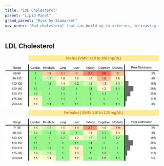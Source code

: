 ```yaml
---
title: "LDL Cholesterol"
parent: "Lipid Panel"
grand_parent: "Risk by Biomarker"
nav_order: "Bad cholesterol that can build up in arteries, increasing risk for heart disease and stroke."
---
```



## LDL Cholesterol




<div style="display: flex; flex-direction: column; gap: 10px;">

  <img src="/assets/images/vmrbiomarker_ldl__male.png" alt="LDL Cholesterol VMR Male" style="margin-left: 15%">
  <img src="/assets/images/rr_ldl__male.png" alt="LDL Cholesterol RR Male">

  <img src="/assets/images/vmrbiomarker_ldl__female.png" alt="LDL Cholesterol VMR Female" style="margin-left: 15%; ">
  <img src="/assets/images/rr_ldl__female.png" alt="LDL Cholesterol RR Female">

</div>



